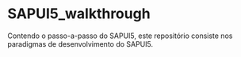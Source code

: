 # SAPUI5_walkthrough
Contendo o passo-a-passo do SAPUI5, este repositório consiste nos paradigmas de desenvolvimento do SAPUI5.
